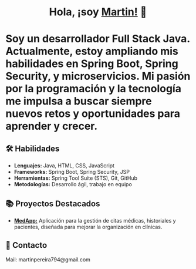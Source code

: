 <div align="center">
  <h1>Hola, ¡soy <a href="https://www.linkedin.com/in/martin-pereira-39009b227/" target="_blank">Martin!</a> 👋</h1>
</div>

<h1>Soy un desarrollador Full Stack Java. Actualmente, estoy ampliando mis habilidades en <strong>Spring Boot</strong>, <strong>Spring Security</strong>, y <strong>microservicios</strong>. Mi pasión por la programación y la tecnología me impulsa a buscar siempre nuevos retos y oportunidades para aprender y crecer.</p>

<h2>🛠 Habilidades</h2>
<ul>
  <li><strong>Lenguajes:</strong> Java, HTML, CSS, JavaScript</li>
  <li><strong>Frameworks:</strong> Spring Boot, Spring Security, JSP</li>
  <li><strong>Herramientas:</strong> Spring Tool Suite (STS), Git, GitHub</li>
  <li><strong>Metodologías:</strong> Desarrollo ágil, trabajo en equipo</li>
</ul>

<h2>📚 Proyectos Destacados</h2>
<ul>
    <li><strong><a href="https://github.com/IgnacioF99/MedApp" target="_blank">MedApp:</a></strong> Aplicación para la gestión de citas médicas, historiales y pacientes, diseñada para mejorar la organización en clínicas.</li>
</ul>

<h2>💬 Contacto</h2>
<p>Mail: martinpereira794@gmail.com
